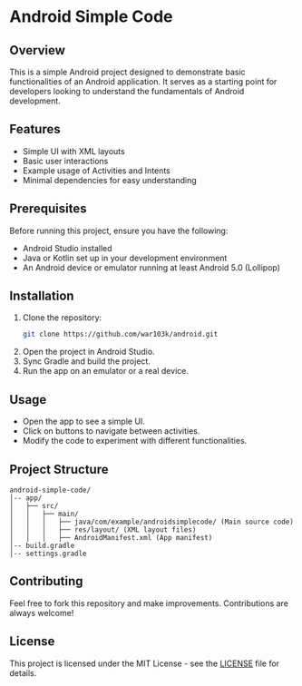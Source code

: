 # Android Simple Code

## Overview

This is a simple Android project designed to demonstrate basic functionalities of an Android application. It serves as a starting point for developers looking to understand the fundamentals of Android development.

## Features

- Simple UI with XML layouts
- Basic user interactions
- Example usage of Activities and Intents
- Minimal dependencies for easy understanding

## Prerequisites

Before running this project, ensure you have the following:

- Android Studio installed
- Java or Kotlin set up in your development environment
- An Android device or emulator running at least Android 5.0 (Lollipop)

## Installation

1. Clone the repository:
   ```bash
   git clone https://github.com/war103k/android.git
   ```
2. Open the project in Android Studio.
3. Sync Gradle and build the project.
4. Run the app on an emulator or a real device.

## Usage

- Open the app to see a simple UI.
- Click on buttons to navigate between activities.
- Modify the code to experiment with different functionalities.

## Project Structure

```
android-simple-code/
│-- app/
│   ├── src/
│   │   ├── main/
│   │   │   ├── java/com/example/androidsimplecode/ (Main source code)
│   │   │   ├── res/layout/ (XML layout files)
│   │   │   ├── AndroidManifest.xml (App manifest)
│-- build.gradle
│-- settings.gradle
```

## Contributing

Feel free to fork this repository and make improvements. Contributions are always welcome!

## License

This project is licensed under the MIT License - see the [LICENSE](LICENSE) file for details.



